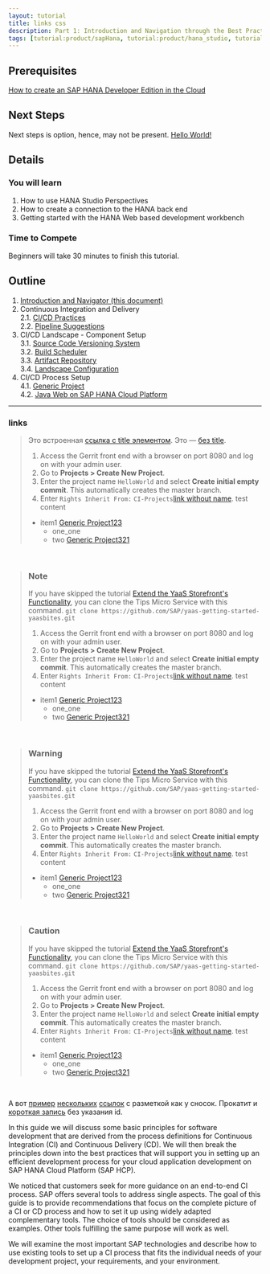 ```yaml
---
layout: tutorial
title: links css
description: Part 1: Introduction and Navigation through the Best Practices Guide
tags: [tutorial:product/sapHana, tutorial:product/hana_studio, tutorial:technology/sql, tutorial:technology/amazon_aws, tutorial:product/hcp, tutorial:interest/gettingstarted, tutorial:product/hcp_web_workbench]
---
```

## Prerequisites  
[How to create an SAP HANA Developer Edition in the Cloud](http://go-qa.sap.com/developer/tutorials/setup-hana-for-cloud.html)

## Next Steps
Next steps is option, hence, may not be present.
[Hello World!](http://go-qa.sap.com/developer/tutorials/hana-web-development-workbench.html)

## Details

### You will learn  

1. How to use HANA Studio Perspectives
2. How to create a connection to the HANA back end
3. Getting started with the HANA Web based development workbench

### Time to Compete

Beginners will take 30 minutes to finish this tutorial.

## Outline

1. [Introduction and Navigator (this document)](http://go.sap.com/developer/tutorials/ci-best-practices-intro.html)  
2. Continuous Integration and Delivery  
2.1. [CI/CD Practices](http://go.sap.com/developer/tutorials/ci-best-practices-ci-cd.html)  
2.2. [Pipeline Suggestions](http://go.sap.com/developer/tutorials/ci-best-practices-pipelines.html)  
3. CI/CD Landscape - Component Setup  
3.1. [Source Code Versioning System](http://go.sap.com/developer/tutorials/ci-best-practices-scm.html)  
3.2. [Build Scheduler](http://go.sap.com/developer/tutorials/ci-best-practices-build.html)  
3.3. [Artifact Repository](http://go.sap.com/developer/tutorials/ci-best-practices-artifacts.html)  
3.4. [Landscape Configuration](http://go.sap.com/developer/tutorials/ci-best-practices-landscape.html)  
4. CI/CD Process Setup  
4.1. [Generic Project](http://go.sap.com/developer/tutorials/ci-best-practices-generic.html)  
4.2. [Java Web on SAP HANA Cloud Platform](http://go.sap.com/developer/tutorials/ci-best-practices-java-hcp.html)  

---


### links

> Это встроенная [ссылка с title элементом](http://example.com/link "Я ссылка"). Это — [без title](http://example.com/link).
> 1. Access the Gerrit front end with a browser on port 8080 and log on with your admin user.
> 2. Go to **Projects > Create New Project**. 
> 3. Enter the project name `HelloWorld` and select **Create initial empty commit**. This automatically creates the master branch.
> 4. Enter `Rights Inherit From:` `CI-Projects`[link without name](https://gerrit-review.googlesource.com/Documentation/cmd-create-project.html).
> test content
> * item1 [Generic Project123](http://go.sap.com/developer/tutorials/ci-best-practices-generic.html)
>     * one_one
>     * two [Generic Project321](http://go.sap.com/developer/tutorials/ci-best-practices-generic.html)
    
&nbsp;


>### Note
>If you have skipped the tutorial [Extend the YaaS Storefront's Functionality](http://go.sap.com/developer/tutorials/yaas-extend-storefront-functionality-webservice.html), you can clone the Tips Micro Service with this command. `git clone https://github.com/SAP/yaas-getting-started-yaasbites.git`
> 1. Access the Gerrit front end with a browser on port 8080 and log on with your admin user.
> 2. Go to **Projects > Create New Project**. 
> 3. Enter the project name `HelloWorld` and select **Create initial empty commit**. This automatically creates the master branch.
> 4. Enter `Rights Inherit From:` `CI-Projects`[link without name](https://gerrit-review.googlesource.com/Documentation/cmd-create-project.html).
> test content
> * item1 [Generic Project123](http://go.sap.com/developer/tutorials/ci-best-practices-generic.html)
>     * one_one
>     * two [Generic Project321](http://go.sap.com/developer/tutorials/ci-best-practices-generic.html)
    
&nbsp;


>### Warning
>If you have skipped the tutorial [Extend the YaaS Storefront's Functionality](http://go.sap.com/developer/tutorials/yaas-extend-storefront-functionality-webservice.html), you can clone the Tips Micro Service with this command. `git clone https://github.com/SAP/yaas-getting-started-yaasbites.git`
> 1. Access the Gerrit front end with a browser on port 8080 and log on with your admin user.
> 2. Go to **Projects > Create New Project**. 
> 3. Enter the project name `HelloWorld` and select **Create initial empty commit**. This automatically creates the master branch.
> 4. Enter `Rights Inherit From:` `CI-Projects`[link without name](https://gerrit-review.googlesource.com/Documentation/cmd-create-project.html).
> test content
> * item1 [Generic Project123](http://go.sap.com/developer/tutorials/ci-best-practices-generic.html)
>     * one_one
>     * two [Generic Project321](http://go.sap.com/developer/tutorials/ci-best-practices-generic.html)
    
&nbsp;

>### Caution
>If you have skipped the tutorial [Extend the YaaS Storefront's Functionality](http://go.sap.com/developer/tutorials/yaas-extend-storefront-functionality-webservice.html), you can clone the Tips Micro Service with this command. `git clone https://github.com/SAP/yaas-getting-started-yaasbites.git`
> 1. Access the Gerrit front end with a browser on port 8080 and log on with your admin user.
> 2. Go to **Projects > Create New Project**. 
> 3. Enter the project name `HelloWorld` and select **Create initial empty commit**. This automatically creates the master branch.
> 4. Enter `Rights Inherit From:` `CI-Projects`[link without name](https://gerrit-review.googlesource.com/Documentation/cmd-create-project.html).
> test content
> * item1 [Generic Project123](http://go.sap.com/developer/tutorials/ci-best-practices-generic.html)
>     * one_one
>     * two [Generic Project321](http://go.sap.com/developer/tutorials/ci-best-practices-generic.html)
    
&nbsp;

А вот [пример][1] [нескольких][2] [ссылок][id] с разметкой как у сносок. Прокатит и [короткая запись][] без указания id.

[1]: http://example.com/ "Optional Title Here"
[2]: http://example.com/some
[id]: http://example.com/links (Optional Title Here)
[короткая запись]: http://example.com/short


In this guide we will discuss some basic principles for software development that are derived from the process definitions for Continuous Integration (CI) and Continuous Delivery (CD). We will then break the principles down into the best practices that will support you in setting up an efficient development process for your cloud application development on SAP HANA Cloud Platform (SAP HCP).

We noticed that customers seek for more guidance on an end-to-end CI process. SAP offers several tools to address single aspects.
The goal of this guide is to provide recommendations that focus on the complete picture of a CI or CD process and how to set it
up using widely adapted complementary tools. The choice of tools should be considered as examples. Other tools fulfilling the same purpose will work as well.

We will examine the most important SAP technologies and describe how to use existing tools to set up a CI process that fits the individual needs of your development project, your requirements, and your environment.
